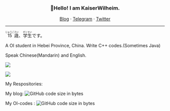 <h3 align="center">👋Hello! I am KaiserWilheim.</h3>

<p align="center">
<a href="kaiserwilheim.github.io">Blog</a>
·
<a href="https://t.me/KaiserWilheim">Telegram</a>
·
<a href="https://twitter.com/nanyangliuziji">Twitter</a>
</p>

---
<p><ruby>15<rp>(</rp><rt>じゅうご</rt><rp>)</rp></ruby><ruby>歳<rp>(</rp><rt>さい</rt><rp>)</rp></ruby>、<ruby>学生<rp>(</rp><rt>がくせい</rt><rp>)</rp></ruby>です。</p>
A OI student in Hebei Province, China.  
Write C++ codes.(Sometimes Java)

Speak Chinese(Mandarin) and English.

![](https://github-readme-stats.vercel.app/api/top-langs?username=KaiserWilheim&hide_border=true&theme=default&card_width=800)

![](https://github-readme-stats.vercel.app/api/wakatime?username=KaiserWilheim&hide_border=true&theme=default&card_width=800)


My Respositories: 

My blog:
![GitHub code size in bytes](https://img.shields.io/github/languages/code-size/kaiserwilheim/kaiserwilheim.github.io?color=red&style=for-the-badge)  

My OI-codes :
![GitHub code size in bytes](https://img.shields.io/github/languages/code-size/kaiserwilheim/OIcodes?color=red&style=for-the-badge)



<!--
**KaiserWilheim/KaiserWilheim** is a ✨ _special_ ✨ repository because its `README.md` (this file) appears on your GitHub profile.

Here are some ideas to get you started:

- 🔭 I’m currently working on ...
- 🌱 I’m currently learning ...
- 👯 I’m looking to collaborate on ...
- 🤔 I’m looking for help with ...
- 💬 Ask me about ...
- 📫 How to reach me: ...
- 😄 Pronouns: ...
- ⚡ Fun fact: ...
-->
